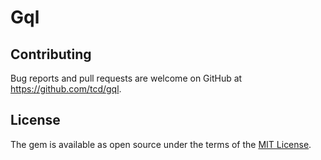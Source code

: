 # Gql

## Contributing

Bug reports and pull requests are welcome on GitHub at https://github.com/tcd/gql.

## License

The gem is available as open source under the terms of the [MIT License](https://opensource.org/licenses/MIT).

